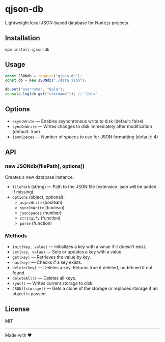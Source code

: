 # qjson-db

Lightweight local JSON-based database for Node.js projects.

## Installation

`npm install qjson-db`

## Usage

```js
const JSONdb = require("qjson-db");
const db = new JSONdb("./data.json");

db.set("username", "Qpla");
console.log(db.get("username")); // "Qpla"
```

## Options

- `asyncWrite` — Enables asynchronous write to disk (default: false)
- `syncOnWrite` — Writes changes to disk immediately after modification (default: true)
- `jsonSpaces` — Number of spaces to use for JSON formatting (default: 4)

## API

### new JSONdb(filePath[, options])

Creates a new database instance.

- `filePath` (string) — Path to the JSON file (extension .json will be added if missing)
- `options` (object, optional):
  - `asyncWrite` (boolean)
  - `syncOnWrite` (boolean)
  - `jsonSpaces` (number)
  - `stringify` (function)
  - `parse` (function)

### Methods

- `init(key, value)` — Initializes a key with a value if it doesn't exist.
- `set(key, value)` — Sets or updates a key with a value.
- `get(key)` — Retrieves the value by key.
- `has(key)` — Checks if a key exists.
- `delete(key)` — Deletes a key. Returns true if deleted, undefined if not found.
- `deleteAll()` — Deletes all keys.
- `sync()` — Writes current storage to disk.
- `JSON([storage])` — Gets a clone of the storage or replaces storage if an object is passed.

## License

MIT

---

Made with ❤️
